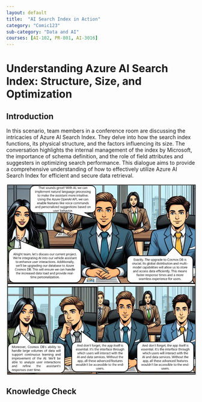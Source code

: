 ```yaml
---
layout: default
title:  "AI Search Index in Action"
category: "Comic123"
sub-category: "Data and AI"
courses: [AI-102, PR-801, AI-3016]
---
```


# Understanding Azure AI Search Index: Structure, Size, and Optimization

## Introduction
In this scenario, team members in a conference room are discussing the intricacies of Azure AI Search Index. They delve into how the search index functions, its physical structure, and the factors influencing its size. The conversation highlights the internal management of the index by Microsoft, the importance of schema definition, and the role of field attributes and suggesters in optimizing search performance. This dialogue aims to provide a comprehensive understanding of how to effectively utilize Azure AI Search Index for efficient and secure data retrieval.

<a href="./images/cosmos1.jpg" download>
  <img src="./images/cosmos1.jpg" alt="A group of four people in a business meeting discussing the integration of AI and Cosmos DB to enhance their assistant app. The conversation highlights the benefits of natural language processing, global distribution, multi-model capabilities, and personalized suggestions.">
</a>

## Knowledge Check
